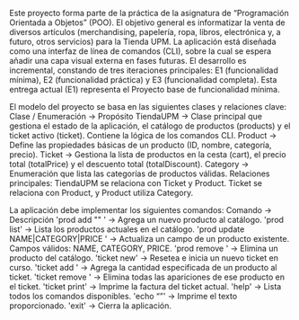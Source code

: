 Este proyecto forma parte de la práctica de la asignatura de “Programación Orientada a Objetos” (POO). El objetivo general es informatizar la venta de diversos artículos (merchandising, papelería, ropa, libros, electrónica y, a futuro, otros servicios) para la Tienda UPM.
La aplicación está diseñada como una interfaz de línea de comandos (CLI), sobre la cual se espera añadir una capa visual externa en fases futuras. El desarrollo es incremental, constando de tres iteraciones principales: E1 (funcionalidad mínima), E2 (funcionalidad práctica) y E3 (funcionalidad completa).
Esta entrega actual (E1) representa el Proyecto base de funcionalidad mínima.

El modelo del proyecto se basa en las siguientes clases y relaciones clave:
Clase / Enumeración -> Propósito
TiendaUPM -> Clase principal que gestiona el estado de la aplicación, el catálogo de productos (products) y el ticket activo (ticket). Contiene la lógica de los comandos CLI.
Product -> Define las propiedades básicas de un producto (ID, nombre, categoría, precio).
Ticket -> Gestiona la lista de productos en la cesta (cart), el precio total (totalPrice) y el descuento total (totalDiscount).
Category -> Enumeración que lista las categorías de productos válidas.
Relaciones principales: TiendaUPM se relaciona con Ticket y Product. Ticket se relaciona con Product, y Product utiliza Category.

La aplicación debe implementar los siguientes comandos:
Comando -> Descripción
'prod add <id> "<nombre>" <categoria> <precio>' -> Agrega un nuevo producto al catálogo.
'prod list' -> Lista los productos actuales en el catálogo.
'prod update <id> NAME|CATEGORY|PRICE <value>' -> Actualiza un campo de un producto existente. Campos válidos: NAME, CATEGORY, PRICE.
'prod remove <id>' -> Elimina un producto del catálogo.
'ticket new' -> Resetea e inicia un nuevo ticket en curso.
'ticket add <prodId> <cantidad>' -> Agrega la cantidad especificada de un producto al ticket.
'ticket remove <prodId>' -> Elimina todas las apariciones de ese producto en el ticket.
'ticket print' -> Imprime la factura del ticket actual.
'help' -> Lista todos los comandos disponibles.
'echo “<texto>”' -> Imprime el texto proporcionado.
'exit' -> Cierra la aplicación.


